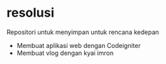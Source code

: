 # resolusi
Repositori untuk menyimpan untuk rencana kedepan
- Membuat aplikasi web dengan Codeigniter
- Membuat vlog dengan kyai imron

